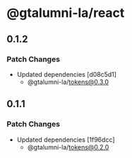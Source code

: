 # @gtalumni-la/react

## 0.1.2

### Patch Changes

- Updated dependencies [d08c5d1]
  - @gtalumni-la/tokens@0.3.0

## 0.1.1

### Patch Changes

- Updated dependencies [1f96dcc]
  - @gtalumni-la/tokens@0.2.0
